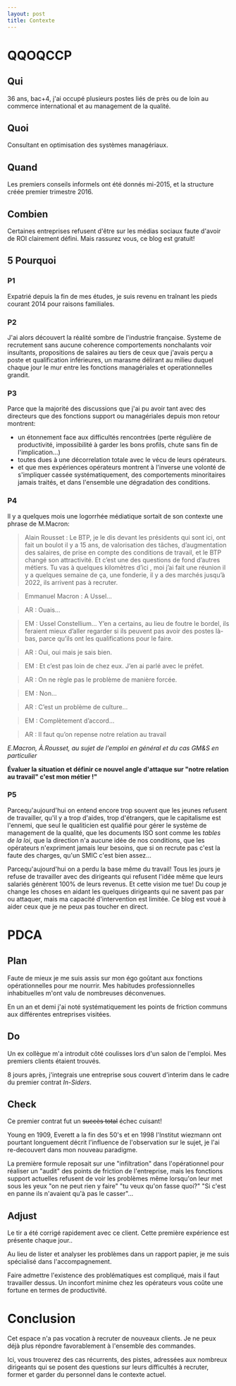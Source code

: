 ```yaml
---
layout: post
title: Contexte
---
```

# QQOQCCP

## Qui


36 ans, bac+4, j'ai occupé plusieurs postes liés de près ou de loin au commerce international et au management de la qualité.

## Quoi

Consultant en optimisation des systèmes managériaux.

## Quand

Les premiers conseils informels ont été donnés mi-2015, et la structure créée premier trimestre 2016.

## Combien

Certaines entreprises refusent d'être sur les médias sociaux faute d'avoir de ROI clairement défini. Mais rassurez vous, ce blog est gratuit!

## 5 Pourquoi

### P1

Expatrié depuis la fin de mes études, je suis revenu en traînant les pieds courant 2014 pour raisons familiales.

### P2

J'ai alors découvert la réalité sombre de l'industrie française. Systeme de recrutement sans aucune coherence comportements nonchalants voir insultants, propositions de salaires au tiers de ceux que j'avais perçu a poste et qualification inférieures, un marasme délirant au milieu duquel chaque jour le mur entre les fonctions managériales et operationnelles grandit.

### P3

Parce que la majorité des discussions que j'ai pu avoir tant avec des directeurs que des fonctions support ou managériales depuis mon retour montrent:

- un étonnement face aux difficultés rencontrées (perte régulière de productivité, impossibilité à garder les bons profils, chute sans fin de l'implication...)
- toutes dues à une décorrelation totale avec le vécu de leurs opérateurs.
- et que mes expériences opérateurs montrent à l'inverse une volonté de s'impliquer cassée systématiquement, des comportements minoritaires jamais traités, et dans l'ensemble une dégradation des conditions.


### P4

Il y a quelques mois une logorrhée médiatique sortait de son contexte une phrase de M.Macron:

> Alain Rousset : Le BTP, je le dis devant les présidents qui sont ici, ont fait un boulot il y a 15 ans, de valorisation des tâches, d’augmentation des salaires, de prise en compte des conditions de travail, et le BTP  changé son attractivité. Et c’est une des questions de fond d’autres métiers. Tu vas à quelques kilomètres d’ici , moi j’ai fait une réunion il y a quelques semaine de ça, une fonderie, il y a des marchés jusqu’à 2022, ils arrivent pas à recruter.

> Emmanuel Macron : A Ussel...

> AR : Ouais…

> EM : Ussel Constellium… Y’en a certains, au lieu de foutre le bordel, ils feraient mieux d’aller regarder si ils peuvent pas avoir des postes là-bas, parce qu’ils ont les qualifications pour le faire.

> AR : Oui, oui mais je sais bien.

> EM : Et c’est pas loin de chez eux. J’en ai parlé avec le préfet.

> AR : On ne règle pas le problème de manière forcée.

> EM : Non…

> AR : C’est un problème de culture…

> EM : Complètement d’accord…

> AR : Il faut qu’on repense notre relation au travail

*E.Macron, À.Rousset, au sujet de l'emploi en général et du cas GM&S en particulier*

**Évaluer la situation et définir ce nouvel angle d'attaque sur "notre relation au travail" c'est mon métier !"**

### P5

Parcequ'aujourd'hui on entend encore trop souvent que les jeunes refusent de travailler, qu'il y a trop d'aides, trop d'étrangers, que le capitalisme est l'ennemi, que seul le qualiticien est qualifié pour gérer le système de management de la qualité, que les documents ISO sont comme les *tables de la loi*, que la direction n'a aucune idée de nos conditions, que les opérateurs n'expriment jamais leur besoins, que si on recrute pas c'est la faute des charges, qu'un SMIC c'est bien assez...

Parcequ'aujourd'hui on a perdu la base même du travail! Tous les jours je refuse de travailler avec des dirigeants qui refusent l'idée même que leurs salariés génèrent 100% de leurs revenus. Et cette vision me tue! Du coup je change les choses en aidant les quelques dirigeants qui ne savent pas par ou attaquer, mais ma capacité d'intervention est limitée. Ce blog est voué à aider ceux que je ne peux pas toucher en direct.

# PDCA

## Plan

Faute de mieux je me suis assis sur mon égo goûtant aux fonctions opérationnelles pour me nourrir.
Mes habitudes professionnelles inhabituelles m'ont valu de nombreuses déconvenues.

En un an et demi j'ai noté systématiquement les points de friction communs aux différentes entreprises visitées.

## Do

Un ex collègue m'a introduit côté coulisses lors d'un salon de l'emploi. Mes premiers clients étaient trouvés. 

8 jours après, j'integrais une entreprise sous couvert d'interim dans le cadre du premier contrat *In-Siders*.

## Check

Ce premier contrat fut un ~~succès total~~ échec cuisant!

Young en 1909, Everett a la fin des 50's et en 1998 l'Institut wiezmann ont pourtant longuement décrit l'influence de l'observation sur le sujet, je l'ai re-decouvert dans mon nouveau paradigme. 

La première formule reposait sur une "infiltration" dans l'opérationnel pour réaliser un "audit" des points de friction de l'entreprise, mais les fonctions support actuelles refusent de voir les problèmes même lorsqu'on leur met sous les yeux "on ne peut rien y faire" "tu veux qu'on fasse quoi?" "Si c'est en panne ils n'avaient qu'à pas le casser"... 


## Adjust

Le tir a été corrigé rapidement avec ce client. Cette première expérience est présente chaque jour..

Au lieu de lister et analyser les problèmes dans un rapport papier, je me suis spécialisé dans l'accompagnement.

Faire admettre l'existence des problématiques est compliqué, mais il faut travailler dessus. Un inconfort  minime chez les opérateurs vous coûte une fortune en termes de productivité.


# Conclusion

Cet espace n'a pas vocation à recruter de nouveaux clients. Je ne peux déjà plus répondre favorablement à l'ensemble des commandes.

Ici, vous trouverez des cas récurrents, des pistes, adressées aux nombreux dirigeants qui se posent des questions sur leurs difficultés à recruter, former et garder du personnel dans le contexte actuel. 
